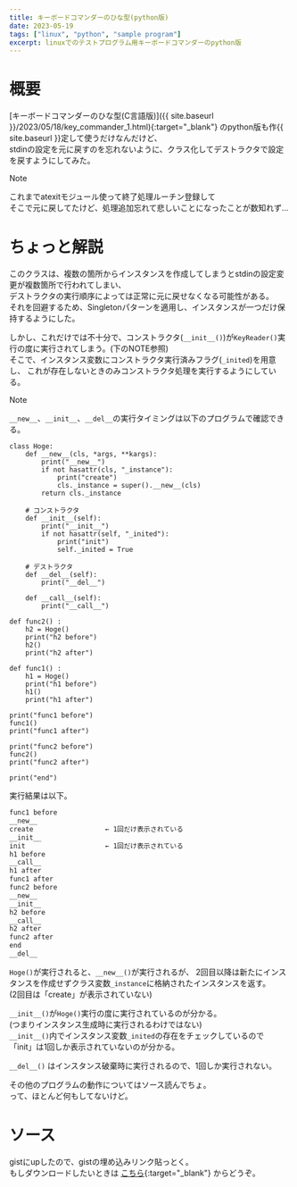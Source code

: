 ```yaml
---
title: キーボードコマンダーのひな型(python版)
date: 2023-05-19
tags: ["linux", "python", "sample program"]
excerpt: linuxでのテストプログラム用キーボードコマンダーのpython版
---
```

# 概要
[キーボードコマンダーのひな型(C言語版)]({{ site.baseurl }}/2023/05/18/key_commander_1.html){:target="_blank"}
のpython版も作{{ site.baseurl }}定して使うだけなんだけど、  
stdinの設定を元に戻すのを忘れないように、クラス化してデストラクタで設定を戻すようにしてみた。  

>[!NOTE]
> これまでatexitモジュール使って終了処理ルーチン登録して  
> そこで元に戻してたけど、処理追加忘れて悲しいことになったことが数知れず...

# ちょっと解説
このクラスは、複数の箇所からインスタンスを作成してしまうとstdinの設定変更が複数箇所で行われてしまい、  
デストラクタの実行順序によっては正常に元に戻せなくなる可能性がある。  
それを回避するため、Singletonパターンを適用し、インスタンスが一つだけ保持するようにした。  

しかし、これだけでは不十分で、コンストラクタ(``__init__()``)が``KeyReader()``実行の度に実行されてしまう。(下のNOTE参照)   
そこで、インスタンス変数にコンストラクタ実行済みフラグ(``_inited``)を用意し、
これが存在しないときのみコンストラクタ処理を実行するようにしている。  

>[!NOTE]
> ``__new__``、``__init__``、``__del__``の実行タイミングは以下のプログラムで確認できる。  
> 
> ```pythn
> class Hoge:
>     def __new__(cls, *args, **kargs):
>         print("__new__")
>         if not hasattr(cls, "_instance"):
>             print("create")
>             cls._instance = super().__new__(cls)
>         return cls._instance
>     
>     # コンストラクタ
>     def __init__(self):
>         print("__init__")
>         if not hasattr(self, "_inited"):
>             print("init")
>             self._inited = True
>     
>     # デストラクタ
>     def __del__(self):
>         print("__del__")
>     
>     def __call__(self):
>         print("__call__")
> 
> def func2() :
>     h2 = Hoge()
>     print("h2 before")
>     h2()
>     print("h2 after")
> 
> def func1() :
>     h1 = Hoge()
>     print("h1 before")
>     h1()
>     print("h1 after")
> 
> print("func1 before")
> func1()
> print("func1 after")
> 
> print("func2 before")
> func2()
> print("func2 after")
> 
> print("end")
> 
> ```
> 実行結果は以下。  
> 
> ```bash
> func1 before
> __new__
> create                  ← 1回だけ表示されている
> __init__
> init                    ← 1回だけ表示されている
> h1 before
> __call__
> h1 after
> func1 after
> func2 before
> __new__
> __init__
> h2 before
> __call__
> h2 after
> func2 after
> end
> __del__
> ```
>
> ``Hoge()``が実行されると、``__new__()``が実行されるが、
> 2回目以降は新たにインスタンスを作成せずクラス変数``_instance``に格納されたインスタンスを返す。  
> (2回目は「create」が表示されていない)  
> 
> ``__init__()``が``Hoge()``実行の度に実行されているのが分かる。  
> (つまりインスタンス生成時に実行されるわけではない)  
> ``__init__()``内でインスタンス変数``_inited``の存在をチェックしているので  
> 「init」は1回しか表示されていないのが分かる。  
> 
> ``__del__()`` はインスタンス破棄時に実行されるので、1回しか実行されない。  
> 



その他のプログラムの動作についてはソース読んでちょ。  
って、ほとんど何もしてないけど。  

# ソース
gistにupしたので、gistの埋め込みリンク貼っとく。  
もしダウンロードしたいときは
[こちら](https://gist.github.com/ippei8jp/52abfcb0406019319befdbbbba83c5cc){:target="_blank"}
からどうぞ。  


<dev class="accordion_head"></dev>
<dev class="my-gist">
  <script src="https://gist.github.com/ippei8jp/52abfcb0406019319befdbbbba83c5cc.js"></script>
</dev>

